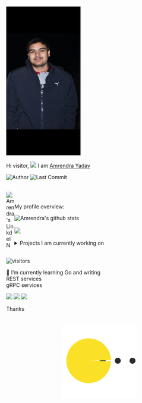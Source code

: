 <img src = "https://github.com/amren1254/amren1254/blob/705b3be5091473b7589c4d946c3d6d0245cefc06/Screenshot_20201214-205429.png" width="200px" height="400px"><!--(https://raw.githubusercontent.com/amren1254/amren1254/master/Screenahot_2021214-205429.png)-->

Hi visitor, <img src="https://media.giphy.com/media/hvRJCLFzcasrR4ia7z/giphy.gif" width="25px"> I am [Amrendra Yadav](https://amren1254.github.io)
<br />

![Author](https://img.shields.io/badge/author-amren1254-green)
![Last Commit](https://img.shields.io/github/last-commit/amren1254/amren1254.github.io)

<br />

<a href="https://www.linkedin.com/in/amrendrayadav-1254/">
  <img align="left" alt="Amrendra's LinkdeIN" width="22px" src="https://cdn.jsdelivr.net/npm/simple-icons@v3/icons/linkedin.svg" />
</a>
<br />

<div><p>My profile overview: </p></div>

![Amrendra's github stats](https://github-readme-stats.vercel.app/api?username=amren1254&show_icons=true&theme=algolia&include_all_commits=true&count_private=true")
<br />
<br />
<img src="https://github-readme-stats-eight-theta.vercel.app/api/top-langs/?username=amren1254&layout=compact&langs_count=10&theme=algolia" />
<details>
<summary>
  Projects I am currently working on
</summary>
<br />

[![ReadMe Card](https://github-readme-stats.vercel.app/api/pin/?username=amren1254&repo=go-tutorial)](https://github.com/amren1254/golang-tutorial)
[![ReadMe Card](https://github-readme-stats.vercel.app/api/pin/?username=amren1254&repo=net_banking)](https://github.com/amren1254/net_banking)
</details>
<br />


![visitors](https://visitor-badge.laobi.icu/badge?page_id=amren1254.amren1254)

🌱 I’m currently learning Go and writing
       <br /> REST services<br />
        gRPC services<br />



<a href="https://linkedin.com/in/amrendrayadav-1254"><img src="https://img.shields.io/badge/-Amrendra Yadav?style=flat&logo=Linkedin&logoColor=white"/></a>
<a href="mailto:y.amren00@gmail.com"><img src="https://img.shields.io/badge/-Amrendra Yadav?style=flat&logo=Gmail&logoColor=white"/></a>
<a href="https://instagram.com/amren125"><img src="https://img.shields.io/badge/-Amrendra Yadav?style=flat&logo=Instagram&logoColor=white"/></a>



<!--📫 How to reach me: 
        **y.amren00@gmail.com** 
-->

Thanks

<div align="center">
	<br>
	<img src="https://raw.githubusercontent.com/amren1254/amren1254/master/pacman.svg?sanitize=true" width="200" height="200">
	<br>

<!--
**amren1254/amren1254** is a ✨ _special_ ✨ repository because its `README.md` (this file) appears on your GitHub profile.

Here are some ideas to get you started:

- 🔭 I’m currently working on ...
🌱 I’m currently learning Go and writing REST services and GRPC services
- 👯 I’m looking to collaborate on Go Apps
- 🤔 I’m looking for help with ...
- 💬 Ask me about ...
📫 How to reach me: ######**y.amren00@gmail.com**
- 😄 Pronouns: ...
- ⚡ Fun fact: ...
-->
